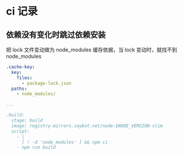 # ci 记录

## 依赖没有变化时跳过依赖安装

把 lock 文件变动做为 node_modules 缓存依据，当 lock 变动时，就找不到 node_modules

```yaml
.cache-key:
  key:
    files:
      - package-lock.json
  paths:
    - node_modules/

...

.build:
  stage: build
  image: registry-mirrors.saybot.net/node:$NODE_VERSION-slim
  script:
    - |
      [ ! -d 'node_modules' ] && npm ci
    - npm run build
```
